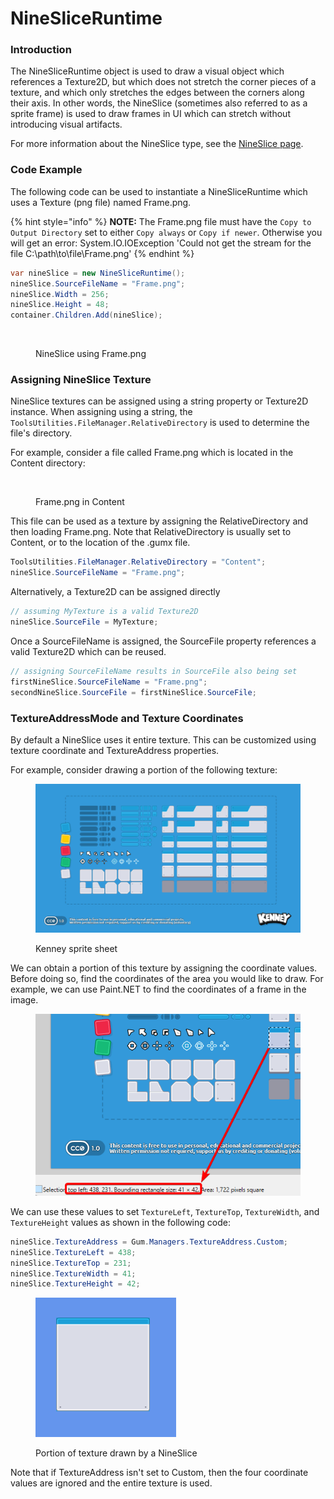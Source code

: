 # NineSliceRuntime

### Introduction

The NineSliceRuntime object is used to draw a visual object which references a Texture2D, but which does not stretch the corner pieces of a texture, and which only stretches the edges between the corners along their axis. In other words, the NineSlice (sometimes also referred to as a sprite frame) is used to draw frames in UI which can stretch without introducing visual artifacts.

For more information about the NineSlice type, see the [NineSlice page](../../gum-tool/gum-elements/nineslice/).

### Code Example

The following code can be used to instantiate a NineSliceRuntime which uses a Texture (png file) named Frame.png.

{% hint style="info" %}
**NOTE:** The Frame.png file must have the `Copy to Output Directory` set to either `Copy always` or `Copy if newer`.  Otherwise you will get an error: System.IO.IOException 'Could not get the stream for the file C:\path\to\file\Frame.png'
{% endhint %}

```csharp
var nineSlice = new NineSliceRuntime();
nineSlice.SourceFileName = "Frame.png";
nineSlice.Width = 256;
nineSlice.Height = 48;
container.Children.Add(nineSlice);
```

<figure><img src="../../.gitbook/assets/image (3) (1) (1) (1) (1) (1) (1) (1) (1) (1) (1).png" alt=""><figcaption><p>NineSlice using Frame.png</p></figcaption></figure>

### Assigning NineSlice Texture

NineSlice textures can be assigned using a string property or Texture2D instance. When assigning using a string, the `ToolsUtilities.FileManager.RelativeDirectory` is used to determine the file's directory.

For example, consider a file called Frame.png which is located in the Content directory:

<figure><img src="../../.gitbook/assets/image (4) (1) (1) (1).png" alt=""><figcaption><p>Frame.png in Content</p></figcaption></figure>

This file can be used as a texture by assigning the RelativeDirectory and then loading Frame.png. Note that RelativeDirectory is usually set to Content, or to the location of the .gumx file.

```csharp
ToolsUtilities.FileManager.RelativeDirectory = "Content";
nineSlice.SourceFileName = "Frame.png";
```

Alternatively, a Texture2D can be assigned directly

```csharp
// assuming MyTexture is a valid Texture2D
nineSlice.SourceFile = MyTexture;
```

Once a SourceFileName is assigned, the SourceFile property references a valid Texture2D which can be reused.

```csharp
// assigning SourceFileName results in SourceFile also being set
firstNineSlice.SourceFileName = "Frame.png";
secondNineSlice.SourceFile = firstNineSlice.SourceFile;
```

### TextureAddressMode and Texture Coordinates

By default a NineSlice uses it entire texture. This can be customized using texture coordinate and TextureAddress properties.

For example, consider drawing a portion of the following texture:

<figure><img src="../../.gitbook/assets/FrameSheet.png" alt=""><figcaption><p>Kenney sprite sheet</p></figcaption></figure>

We can obtain a portion of this texture by assigning the coordinate values. Before doing so, find the coordinates of the area you would like to draw. For example, we can use Paint.NET to find the coordinates of a frame in the image.

<figure><img src="../../.gitbook/assets/25_09 26 44.png" alt=""><figcaption></figcaption></figure>

We can use these values to set `TextureLeft`, `TextureTop`, `TextureWidth`, and `TextureHeight` values as shown in the following code:

```csharp
nineSlice.TextureAddress = Gum.Managers.TextureAddress.Custom;
nineSlice.TextureLeft = 438;
nineSlice.TextureTop = 231;
nineSlice.TextureWidth = 41;
nineSlice.TextureHeight = 42;
```

<figure><img src="../../.gitbook/assets/25_09 28 13.png" alt=""><figcaption><p>Portion of texture drawn by a NineSlice</p></figcaption></figure>

Note that if TextureAddress isn't set to Custom, then the four coordinate values are ignored and the entire texture is used.
